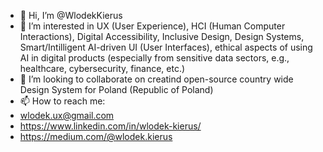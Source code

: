 - 👋 Hi, I’m @WlodekKierus
- 👀 I’m interested in UX (User Experience), HCI (Human Computer Interactions), Digital Accessibility, Inclusive Design, Design Systems, Smart/Intilligent AI-driven UI (User Interfaces), ethical aspects of using AI in digital products (especially from sensitive data sectors, e.g., healthcare, cybersecurity, finance, etc.) 
- 💞️ I’m looking to collaborate on creatind open-source country wide Design System for Poland (Republic of Poland)
- 📫 How to reach me:
- wlodek.ux@gmail.com
- https://www.linkedin.com/in/wlodek-kierus/
- https://medium.com/@wlodek.kierus

<!---
WlodekKierus/WlodekKierus is a ✨ special ✨ repository because its `README.md` (this file) appears on your GitHub profile.
You can click the Preview link to take a look at your changes.
--->
